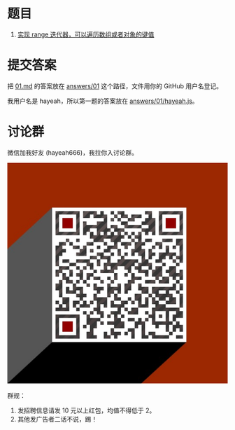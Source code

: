 # 题目

1. [实现 range 迭代器，可以遍历数组或者对象的键值](problems/01.md)

# 提交答案

把 [01.md](problems/01.md) 的答案放在 [answers/01](answers/01) 这个路径，文件用你的 GitHub 用户名登记。

我用户名是 hayeah，所以第一题的答案放在 [answers/01/hayeah.js](answers/01/hayeah.js)。

# 讨论群

微信加我好友 (hayeah666)，我拉你入讨论群。

![hayeah666](hayeah666.png)

群规：

1. 发招聘信息请发 10 元以上红包，均值不得低于 2。
2. 其他发广告者二话不说，踢！